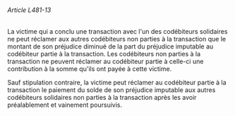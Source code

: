 ###### Article L481-13

La victime qui a conclu une transaction avec l'un des codébiteurs solidaires ne peut réclamer aux autres codébiteurs non parties à la transaction que le montant de son préjudice diminué de la part du préjudice imputable au codébiteur partie à la transaction. Les codébiteurs non parties à la transaction ne peuvent réclamer au codébiteur partie à celle-ci une contribution à la somme qu'ils ont payée à cette victime.

Sauf stipulation contraire, la victime peut réclamer au codébiteur partie à la transaction le paiement du solde de son préjudice imputable aux autres codébiteurs solidaires non parties à la transaction après les avoir préalablement et vainement poursuivis.

